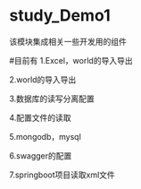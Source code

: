 # study_Demo1
该模块集成相关一些开发用的组件

#目前有
1.Excel，world的导入导出

2.world的导入导出

3.数据库的读写分离配置

4.配置文件的读取

5.mongodb，mysql

6.swagger的配置

7.springboot项目读取xml文件